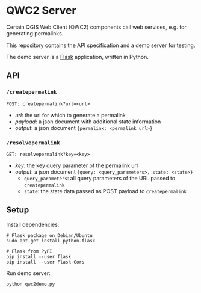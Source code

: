 QWC2 Server
===========

Certain QGIS Web Client (QWC2) components call web services, e.g. for generating permalinks.

This repository contains the API specification and a demo server for testing.

The demo server is a [Flask](http://flask.pocoo.org/) application, written in Python.


API
---

### `/createpermalink`

`POST: createpermalink?url=<url>`
- *url*: the url for which to generate a permalink
- *payload*: a json document with additional state information
- *output*: a json document `{permalink: <permalink_url>}`

### `/resolvepermalink`
`GET: resolvepermalink?key=<key>`
- *key*: the key query parameter of the permalink url
- *output*: a json document `{query: <query_parameters>, state: <state>}`
  - `query_parameters`: all query parameters of the URL passed to `createpermalink`
  - `state`: the state data passed as POST payload to `createpermalink`


Setup
-----

Install dependencies:

    # Flask package on Debian/Ubuntu
    sudo apt-get install python-flask

    # Flask from PyPI
    pip install --user flask
    pip install --user Flask-Cors

Run demo server:

    python qwc2demo.py
